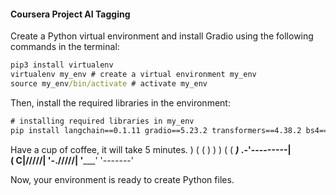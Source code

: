 #### Coursera Project AI Tagging

Create a Python virtual environment and install Gradio using the following commands in the terminal:
```cmd
pip3 install virtualenv 
virtualenv my_env # create a virtual environment my_env
source my_env/bin/activate # activate my_env
```

Then, install the required libraries in the environment:
```cmd
# installing required libraries in my_env
pip install langchain==0.1.11 gradio==5.23.2 transformers==4.38.2 bs4==0.0.2 requests==2.31.0 torch==2.2.1
```

Have a cup of coffee, it will take 5 minutes.
      )  (
     (   ) )
      ) ( (
    _______)_
 .-'---------|  
( C|/\/\/\/\/|
 '-./\/\/\/\/|
   '_________'
    '-------'

Now, your environment is ready to create Python files.